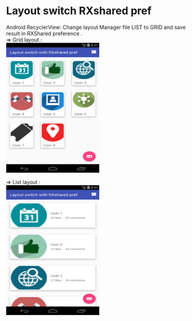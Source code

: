 # Layout switch RXshared pref

Android RecyclerView: Change layout Manager file LIST to GRID and save result in RXShared preference .</br>
=> Grid layout :</br>
<img src="grid_layout.png" height="352" width="252">

=> List layout :</br>
<img src="list_layout.png" height="352" width="252">
